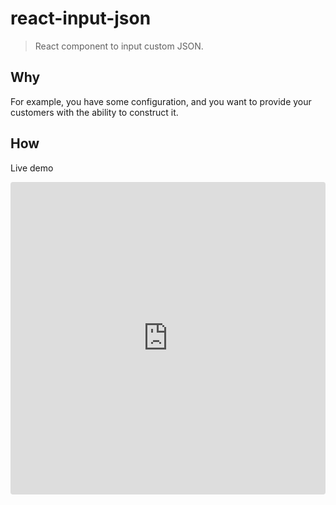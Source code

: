 # react-input-json

> React component to input custom JSON.

## Why

For example, you have some configuration, and you want to provide your customers with the ability to construct it.

## How

Live demo

<iframe src="https://codesandbox.io/embed/gifted-swanson-oxldc?autoresize=1&expanddevtools=1&fontsize=14&hidenavigation=1&theme=light"
  style="width:100%; height:500px; border:0; border-radius: 4px; overflow:hidden;"
  title="react-input-json"
  allow="accelerometer; ambient-light-sensor; camera; encrypted-media; geolocation; gyroscope; hid; microphone; midi; payment; usb; vr; xr-spatial-tracking"
  sandbox="allow-forms allow-modals allow-popups allow-presentation allow-same-origin allow-scripts"
/>
